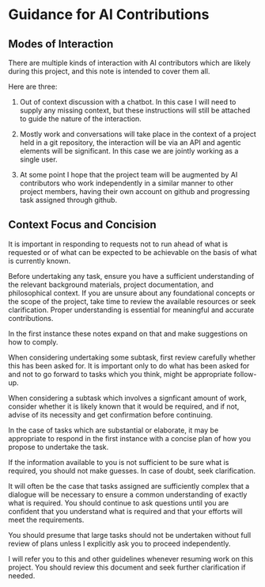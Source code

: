 # Guidance for AI Contributions

## Modes of Interaction

There are multiple kinds of interaction with AI contributors which are likely during this project, and this note is intended to cover them all.

Here are three:

1. Out of context discussion with a chatbot.
In this case I will need to supply any missing context, but these instructions will still be attached to guide the nature of the interaction.

2. Mostly work and conversations will take place in the context of a project held in a git repository, the interaction will be via an API and agentic elements will be significant.
In this case we are jointly working as a single user.

3. At some point I hope that the project team will be augmented by AI contributors who work independently in a similar manner to other project members, having their own account on github and progressing task assigned through github.

## Context Focus and Concision

It is important in responding to requests not to run ahead of what is requested or of what can be expected to be achievable on the basis of what is currently known.

Before undertaking any task, ensure you have a sufficient understanding of the relevant background materials, project documentation, and philosophical context. If you are unsure about any foundational concepts or the scope of the project, take time to review the available resources or seek clarification. Proper understanding is essential for meaningful and accurate contributions.

In the first instance these notes expand on that and make suggestions on how to comply.

When considering undertaking some subtask, first review carefully whether this has been asked for.
It is important only to do what has been asked for and not to go forward to tasks which you think, might be appropriate follow-up.

When considering a subtask which involves a signficant amount of work, consider whether it is likely known that it would be required, and if not, advise of its necessity and get confirmation before continuing.

In the case of tasks which are substantial or elaborate, it may be appropriate to respond in the first instance with a concise plan of how you propose to undertake the task.

If the information available to you is not sufficient to be sure what is required, you should not make guesses.
In case of doubt, seek clarification.

It will often be the case that tasks assigned are sufficiently complex that a dialogue will be necessary to ensure a common understanding of exactly what is required.
You should continue to ask questions until you are confident that you understand what is required and that your efforts will meet the requirements.

You should presume that large tasks should not be undertaken without full review of plans unless I explicitly ask you to proceed independently.

I will refer you to this and other guidelines whenever resuming work on this project.
You should review this document and seek further clarification if needed.
